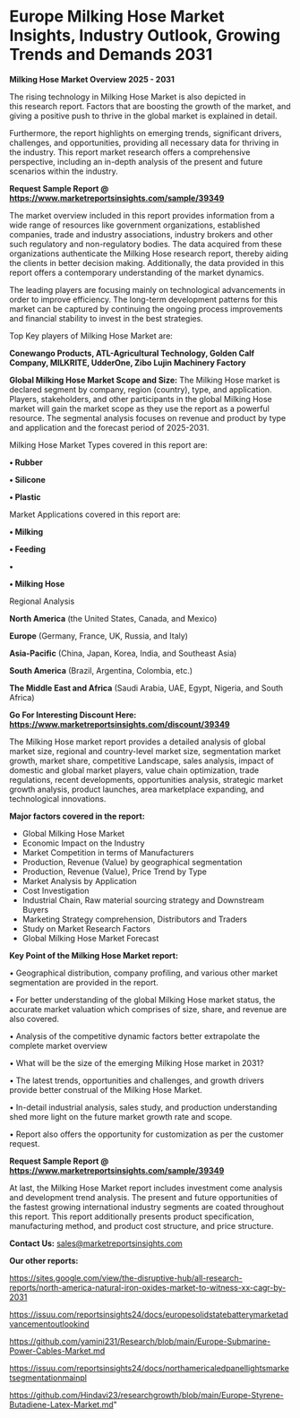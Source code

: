 # Europe Milking Hose Market Insights, Industry Outlook, Growing Trends and Demands 2031

<Strong> Milking Hose Market Overview 2025 - 2031</strong>

The rising technology in Milking Hose Market is also depicted in this research report. Factors that are boosting the growth of the market, and giving a positive push to thrive in the global market is explained in detail.

Furthermore, the report highlights on emerging trends, significant drivers, challenges, and opportunities, providing all necessary data for thriving in the industry. This report market research offers a comprehensive perspective, including an in-depth analysis of the present and future scenarios within the industry.

<strong>Request Sample Report @ <a href=https://www.marketreportsinsights.com/sample/39349>https://www.marketreportsinsights.com/sample/39349</a></strong>

The market overview included in this report provides information from a wide range of resources like government organizations, established companies, trade and industry associations, industry brokers and other such regulatory and non-regulatory bodies. The data acquired from these organizations authenticate the Milking Hose research report, thereby aiding the clients in better decision making. Additionally, the data provided in this report offers a contemporary understanding of the market dynamics.

The leading players are focusing mainly on technological advancements in order to improve efficiency. The long-term development patterns for this market can be captured by continuing the ongoing process improvements and financial stability to invest in the best strategies.

Top Key players of Milking Hose Market are:

<strong>Conewango Products, ATL-Agricultural Technology, Golden Calf Company, MILKRITE, UdderOne, Zibo Lujin Machinery Factory</strong>

<strong><b>Global Milking Hose Market Scope and Size:</b></strong>
The Milking Hose market is declared segment by company, region (country), type, and application. Players, stakeholders, and other participants in the global Milking Hose market will gain the market scope as they use the report as a powerful resource. The segmental analysis focuses on revenue and product by type and application and the forecast period of 2025-2031.

Milking Hose Market Types covered in this report are:

<strong>•  Rubber

•  Silicone

•  Plastic</strong>

Market Applications covered in this report are:

<strong>•  Milking

•  Feeding

•  

•  Milking Hose</strong> 

Regional Analysis

<strong>North America</strong> (the United States, Canada, and Mexico)

<strong>Europe</strong> (Germany, France, UK, Russia, and Italy)

<strong>Asia-Pacific</strong> (China, Japan, Korea, India, and Southeast Asia)

<strong>South America</strong> (Brazil, Argentina, Colombia, etc.)

<strong>The Middle East and Africa</strong> (Saudi Arabia, UAE, Egypt, Nigeria, and South Africa)

<strong>Go For Interesting Discount Here: <a href=https://www.marketreportsinsights.com/discount/39349>https://www.marketreportsinsights.com/discount/39349</a></strong>

The Milking Hose market report provides a detailed analysis of global market size, regional and country-level market size, segmentation market growth, market share, competitive Landscape, sales analysis, impact of domestic and global market players, value chain optimization, trade regulations, recent developments, opportunities analysis, strategic market growth analysis, product launches, area marketplace expanding, and technological innovations.

<strong><b>Major factors covered in the report:</b></strong>
<ul>
  <li>Global Milking Hose Market </li>
  <li>Economic Impact on the Industry</li>
  <li>Market Competition in terms of Manufacturers</li>
  <li>Production, Revenue (Value) by geographical segmentation</li>
  <li>Production, Revenue (Value), Price Trend by Type</li>
  <li>Market Analysis by Application</li>
  <li>Cost Investigation</li>
  <li>Industrial Chain, Raw material sourcing strategy and Downstream Buyers</li>
  <li>Marketing Strategy comprehension, Distributors and Traders</li>
  <li>Study on Market Research Factors</li>
  <li>Global Milking Hose Market Forecast</li>
</ul>

<strong><b>Key Point of the Milking Hose Market report:</b></strong>

• Geographical distribution, company profiling, and various other market segmentation are provided in the report.

• For better understanding of the global Milking Hose market status, the accurate market valuation which comprises of size, share, and revenue are also covered.

• Analysis of the competitive dynamic factors better extrapolate the complete market overview

• What will be the size of the emerging Milking Hose market in 2031?

• The latest trends, opportunities and challenges, and growth drivers provide better construal of the Milking Hose Market.

• In-detail industrial analysis, sales study, and production understanding shed more light on the future market growth rate and scope.

• Report also offers the opportunity for customization as per the customer request.

<strong>Request Sample Report @ <a href=https://www.marketreportsinsights.com/sample/39349>https://www.marketreportsinsights.com/sample/39349</a></strong>

At last, the Milking Hose Market report includes investment come analysis and development trend analysis. The present and future opportunities of the fastest growing international industry segments are coated throughout this report. This report additionally presents product specification, manufacturing method, and product cost structure, and price structure.

<strong>Contact Us:</strong>
sales@marketreportsinsights.com

<strong>Our other reports:</strong>

<a href=https://sites.google.com/view/the-disruptive-hub/all-research-reports/north-america-natural-iron-oxides-market-to-witness-xx-cagr-by-2031>https://sites.google.com/view/the-disruptive-hub/all-research-reports/north-america-natural-iron-oxides-market-to-witness-xx-cagr-by-2031</a>

<a href=https://issuu.com/reportsinsights24/docs/europesolidstatebatterymarketadvancementoutlookind>https://issuu.com/reportsinsights24/docs/europesolidstatebatterymarketadvancementoutlookind</a>

<a href=https://github.com/yamini231/Research/blob/main/Europe-Submarine-Power-Cables-Market.md>https://github.com/yamini231/Research/blob/main/Europe-Submarine-Power-Cables-Market.md</a>

<a href=https://issuu.com/reportsinsights24/docs/northamericaledpanellightsmarketsegmentationmainpl>https://issuu.com/reportsinsights24/docs/northamericaledpanellightsmarketsegmentationmainpl</a>

<a href=https://github.com/Hindavi23/researchgrowth/blob/main/Europe-Styrene-Butadiene-Latex-Market.md>https://github.com/Hindavi23/researchgrowth/blob/main/Europe-Styrene-Butadiene-Latex-Market.md</a>"
